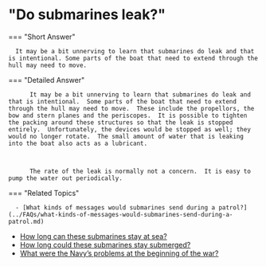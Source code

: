 # "Do submarines leak?"

  === "Short Answer"

      It may be a bit unnerving to learn that submarines do leak and that is intentional. Some parts of the boat that need to extend through the hull may need to move.

  === "Detailed Answer"

          It may be a bit unnerving to learn that submarines do leak and that is intentional.  Some parts of the boat that need to extend through the hull may need to move.  These include the propellors, the bow and stern planes and the periscopes.  It is possible to tighten the packing around these structures so that the leak is stopped entirely.  Unfortunately, the devices would be stopped as well; they would no longer rotate.  The small amount of water that is leaking into the boat also acts as a lubricant.

          

          The rate of the leak is normally not a concern.  It is easy to pump the water out periodically.

  === "Related Topics"

      - [What kinds of messages would submarines send during a patrol?](../FAQs/what-kinds-of-messages-would-submarines-send-during-a-patrol.md)
- [How long can these submarines stay at sea?](../FAQs/how-long-can-these-submarines-stay-at-sea.md)
- [How long could these submarines stay submerged?](../FAQs/how-long-could-these-submarines-stay-submerged.md)
- [What were the Navy’s problems at the beginning of the war?](../FAQs/what-were-the-navys-problems-at-the-beginning-of-the-war.md)
